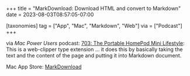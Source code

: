 +++
title = "MarkDownload: Download HTML and convert to Markdown"
date = 2023-08-03T08:57:05-07:00

[taxonomies]
tag = ["App", "Mac", "Markdown", "Web"]
via = ["Podcast"]
+++

via _Mac Power Users_ podcast: [703: The Portable HomePod Mini Lifestyle](https://overcast.fm/+FrCHqADww/18:34): This is a web-clipper type extension ... it does this by basically taking the text and the content of the page and putting it into Markdown document.

<!-- more -->

Mac App Store: [MarkDownload](https://apps.apple.com/us/app/markdownload/id1554029832?mt=12)
